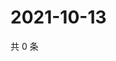 # 2021-10-13

共 0 条

<!-- BEGIN WEIBO -->
<!-- 最后更新时间 Wed Oct 13 2021 12:11:50 GMT+0800 (China Standard Time) -->

<!-- END WEIBO -->
